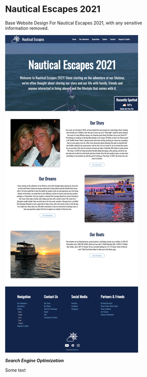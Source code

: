 # Nautical Escapes 2021
Base Website Design For Nautical Escapes 2021, with any sensitive information removed. 

![screenshot of homepage](./screenshots/nauticalescapes2021.com_.png)

***Search Engine Optimization***

Some text
